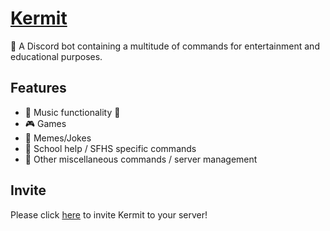 # [Kermit](https://discord.com/api/oauth2/authorize?client_id=690428852694155264&permissions=8&scope=bot%20applications.commands)

🐸 A Discord bot containing a multitude of commands for entertainment and educational purposes.

## Features
- 🎵 Music functionality 🎵
- 🎮 Games
- 🤡 Memes/Jokes
- 🤔 School help / SFHS specific commands
- 🦦 Other miscellaneous commands / server management

## Invite
Please click [here](https://discord.com/api/oauth2/authorize?client_id=690428852694155264&permissions=8&scope=bot%20applications.commands) to invite Kermit to your server!

